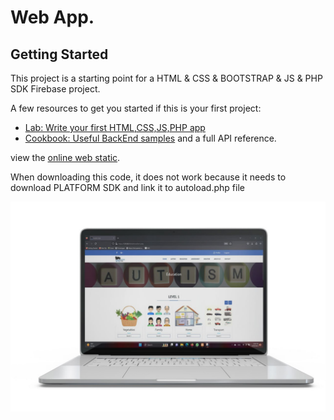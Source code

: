 # Web App.

## Getting Started

This project is a starting point for a HTML & CSS & BOOTSTRAP & JS & PHP SDK Firebase project.

A few resources to get you started if this is your first project:
- [Lab: Write your first HTML,CSS,JS,PHP app](https://www.w3schools.com/html/default.asp)
- [Cookbook: Useful BackEnd samples](https://firebase-php.readthedocs.io/en/stable/) and a full API reference.

view the [online web static](https://kids-87f4a.web.app/index.html).

When downloading this code, it does not work because it needs to download PLATFORM SDK and link it to autoload.php file

<img src="Web.jpg">
